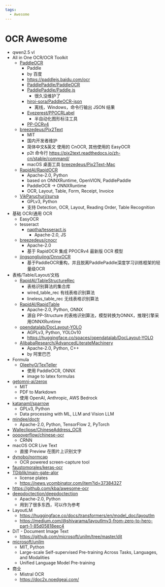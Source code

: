 ```yaml
---
tags:
  - Awesome
---
```


# OCR Awesome

- qwen2.5 vl
- All in One OCR/OCR Toolkit
  - [PaddleOCR](../ml/paddle/paddle-ocr.md)
    - Paddle
    - by 百度
    - https://paddlejs.baidu.com/ocr
    - [PaddlePaddle/PaddleOCR](https://github.com/PaddlePaddle/PaddleOCR)
    - [PaddlePaddle/Paddle.js](https://github.com/PaddlePaddle/Paddle.js)
      - 很久没维护了
    - [hiroi-sora/PaddleOCR-json](https://github.com/hiroi-sora/PaddleOCR-json)
      - 离线，Windows，命令行输出 JSON 结果
    - [Evezerest/PPOCRLabel](https://github.com/Evezerest/PPOCRLabel)
      - 半自动化图形标注工具
    - [PP-OCRv4](https://github.com/PaddlePaddle/PaddleOCR/blob/release/2.7/doc/doc_ch/PP-OCRv4_introduction.md)
  - [breezedeus/Pix2Text](https://github.com/breezedeus/Pix2Text)
    - MIT
    - 国内开发者维护
    - 简体中文&英文 使用的 CnOCR, 其他使用的 EasyOCR
    - p2t 命令行 https://pix2text.readthedocs.io/zh-cn/stable/command/
    - macOS 桌面工具 [breezedeus/Pix2Text-Mac](https://github.com/breezedeus/Pix2Text-Mac)
  - [RapidAI/RapidOCR](https://github.com/RapidAI/RapidOCR)
    - Apache-2.0, Python
    - based on ONNXRuntime, OpenVION, PaddlePaddle
    - PaddleOCR -> ONNXRuntime
    - OCR, Layout, Table, Form, Receipt, Invoice
  - [VikParuchuri/surya](https://github.com/VikParuchuri/surya)
    - GPLv3, Python
    - 支持 Detection, OCR, Layout, Reading Order, Table Recognition
- 基础 OCR/通用 OCR
  - EasyOCR
  - tesseract
    - [naptha/tesseract.js](https://github.com/naptha/tesseract.js)
      - Apache-2.0, JS
  - [breezedeus/cnocr](https://github.com/breezedeus/cnocr)
    - Apache-2.0
    - 基于 RapidOCR 集成 PPOCRv4 最新版 OCR 模型
  - [jingsongliujing/OnnxOCR](https://github.com/jingsongliujing/OnnxOCR)
    - 基于PaddleOCR重构，并且脱离PaddlePaddle深度学习训练框架的轻量级OCR
- 表格/Table/Layout/文档
  - [RapidAI/TableStructureRec](https://github.com/RapidAI/TableStructureRec)
    - 表格识别算法的集合库
    - wired_table_rec 有线表格识别算法
    - lineless_table_rec 无线表格识别算法
  - [RapidAI/RapidTable](https://github.com/RapidAI/RapidTable)
    - Apache-2.0, Python, ONNX
    - 源自 PP-Structure 的表格识别算法，模型转换为ONNX，推理引擎采用ONNXRuntime
  - [opendatalab/DocLayout-YOLO](https://github.com/opendatalab/DocLayout-YOLO)
    - AGPLv3, Python, YOLOv10
    - https://huggingface.co/spaces/opendatalab/DocLayout-YOLO
  - [AlibabaResearch/AdvancedLiterateMachinery](https://github.com/AlibabaResearch/AdvancedLiterateMachinery)
    - Apache-2.0, Python, C++
    - by 阿里巴巴
- Formula
  - [OleehyO/TexTeller](https://github.com/OleehyO/TexTeller)
    - 使用 PaddleOCR, ONNX
    - image to latex formulas
- [getomni-ai/zerox](https://github.com/getomni-ai/zerox)
  - MIT
  - PDF to Markdown
  - 使用 OpenAI, Anthropic, AWS Bedrock
- [katanaml/sparrow](https://github.com/katanaml/sparrow)
  - GPLv3, Python
  - Data processing with ML, LLM and Vision LLM
- [mindee/doctr](https://github.com/mindee/doctr)
  - Apache-2.0, Python, TensorFlow 2, PyTorch
- [Walleclipse/ChineseAddress_OCR](https://github.com/Walleclipse/ChineseAddress_OCR)
- [ooooverflow/chinese-ocr](https://github.com/ooooverflow/chinese-ocr)
  - CRNN
- macOS OCR Live Text
  - 直接 Preview 在图片上识别文字
- [dynobo/normcap](https://github.com/dynobo/normcap)
  - OCR powered screen-capture tool
- [faustomorales/keras-ocr](https://github.com/faustomorales/keras-ocr)
- [TDiblik/main-gate-alpr](https://github.com/TDiblik/main-gate-alpr)
  - license plates
  - https://news.ycombinator.com/item?id=37384327
- https://github.com/kba/awesome-ocr
- [deepdoctection/deepdoctection](https://github.com/deepdoctection/deepdoctection)
  - Apache-2.0, Python
  - 用到了很多东西，可以作为参考
- LayoutLM
  - https://huggingface.co/docs/transformers/en/model_doc/layoutlm
  - https://medium.com/@shivarama/layoutlmv3-from-zero-to-hero-part-1-85d05818eec4
- DiT - Document Image Text
  - https://github.com/microsoft/unilm/tree/master/dit
- [microsoft/unilm](https://github.com/microsoft/unilm)
  - MIT, Python
  - Large-scale Self-supervised Pre-training Across Tasks, Languages, and Modalities
  - Unified Language Model Pre-training
- 商业
  - Mistral OCR
  - https://doc2x.noedgeai.com/

